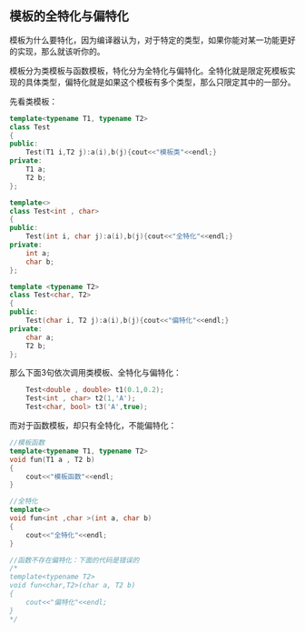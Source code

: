 ## 模板的全特化与偏特化

模板为什么要特化，因为编译器认为，对于特定的类型，如果你能对某一功能更好的实现，那么就该听你的。

模板分为类模板与函数模板，特化分为全特化与偏特化。全特化就是限定死模板实现的具体类型，偏特化就是如果这个模板有多个类型，那么只限定其中的一部分。

先看类模板：

```c++
template<typename T1, typename T2>
class Test
{
public:
	Test(T1 i,T2 j):a(i),b(j){cout<<"模板类"<<endl;}
private:
	T1 a;
	T2 b;
};

template<>
class Test<int , char>
{
public:
	Test(int i, char j):a(i),b(j){cout<<"全特化"<<endl;}
private:
	int a;
	char b;
};

template <typename T2>
class Test<char, T2>
{
public:
	Test(char i, T2 j):a(i),b(j){cout<<"偏特化"<<endl;}
private:
	char a;
	T2 b;
};
```



那么下面3句依次调用类模板、全特化与偏特化：

```c++
	Test<double , double> t1(0.1,0.2);
	Test<int , char> t2(1,'A');
	Test<char, bool> t3('A',true);
```

而对于函数模板，却只有全特化，不能偏特化：

```c++
//模板函数
template<typename T1, typename T2>
void fun(T1 a , T2 b)
{
	cout<<"模板函数"<<endl;
}

//全特化
template<>
void fun<int ,char >(int a, char b)
{
	cout<<"全特化"<<endl;
}

//函数不存在偏特化：下面的代码是错误的
/*
template<typename T2>
void fun<char,T2>(char a, T2 b)
{
	cout<<"偏特化"<<endl;
}
*/
```


